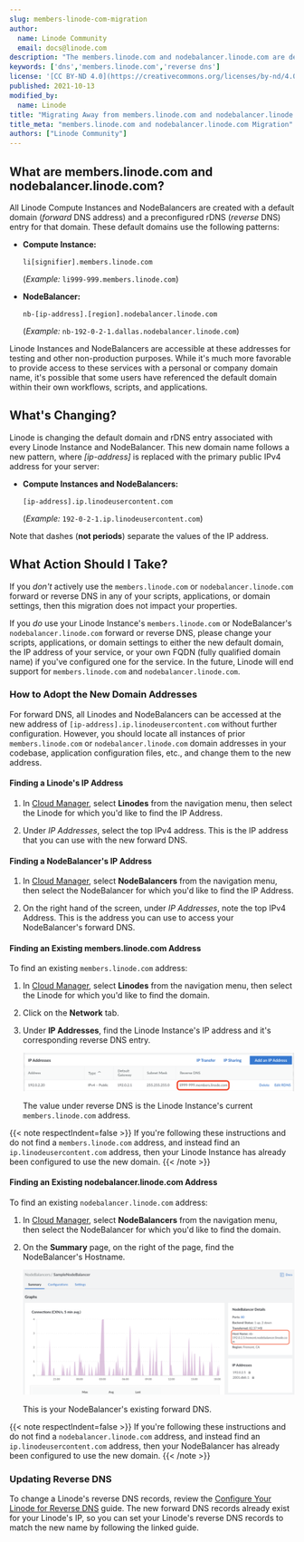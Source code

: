 ```yaml
---
slug: members-linode-com-migration
author:
  name: Linode Community
  email: docs@linode.com
description: "The members.linode.com and nodebalancer.linode.com are deprecated. Follow the steps in this guide to use the new domain for forward and reverse DNS."
keywords: ['dns','members.linode.com','reverse dns']
license: '[CC BY-ND 4.0](https://creativecommons.org/licenses/by-nd/4.0)'
published: 2021-10-13
modified_by:
  name: Linode
title: "Migrating Away from members.linode.com and nodebalancer.linode.com"
title_meta: "members.linode.com and nodebalancer.linode.com Migration"
authors: ["Linode Community"]
---
```


## What are members.linode.com and nodebalancer.linode.com?

All Linode Compute Instances and NodeBalancers are created with a default domain (*forward* DNS address) and a preconfigured rDNS (*reverse* DNS) entry for that domain. These default domains use the following patterns:

-   **Compute Instance:**

        li[signifier].members.linode.com

    (*Example:* `li999-999.members.linode.com`)

-   **NodeBalancer:**

        nb-[ip-address].[region].nodebalancer.linode.com

    (*Example:* `nb-192-0-2-1.dallas.nodebalancer.linode.com`)

Linode Instances and NodeBalancers are accessible at these addresses for testing and other non-production purposes. While it's much more favorable to provide access to these services with a personal or company domain name, it's possible that some users have referenced the default domain within their own workflows, scripts, and applications.

## What's Changing?

Linode is changing the default domain and rDNS entry associated with every Linode Instance and NodeBalancer. This new domain name follows a new pattern, where *[ip-address]* is replaced with the primary public IPv4 address for your server:

-   **Compute Instances and NodeBalancers:**

        [ip-address].ip.linodeusercontent.com

    (*Example:* `192-0-2-1.ip.linodeusercontent.com`)

Note that dashes (**not periods**) separate the values of the IP address.

## What Action Should I Take?

If you *don't* actively use the `members.linode.com` or `nodebalancer.linode.com` forward or reverse DNS in any of your scripts, applications, or domain settings, then this migration does not impact your properties.

If you *do* use your Linode Instance's `members.linode.com` or NodeBalancer's `nodebalancer.linode.com` forward or reverse DNS, please change your scripts, applications, or domain settings to either the new default domain, the IP address of your service, or your own FQDN (fully qualified domain name) if you've configured one for the service. In the future, Linode will end support for `members.linode.com` and `nodebalancer.linode.com`.

### How to Adopt the New Domain Addresses

For forward DNS, all Linodes and NodeBalancers can be accessed at the new address of `[ip-address].ip.linodeusercontent.com` without further configuration. However, you should locate all instances of prior `members.linode.com` or `nodebalancer.linode.com` domain addresses in your codebase, application configuration files, etc., and change them to the new address.

#### Finding a Linode's IP Address

1. In [Cloud Manager](https://cloud.linode.com), select **Linodes** from the navigation menu, then select the Linode for which you'd like to find the IP Address.

1. Under *IP Addresses*, select the top IPv4 address. This is the IP address that you can use with the new forward DNS.

#### Finding a NodeBalancer's IP Address

1. In [Cloud Manager](https://cloud.linode.com), select **NodeBalancers** from the navigation menu, then select the NodeBalancer for which you'd like to find the IP Address.

1. On the right hand of the screen, under *IP Addresses*, note the top IPv4 Address. This is the address you can use to access your NodeBalancer's forward DNS.

#### Finding an Existing members.linode.com Address

To find an existing `members.linode.com` address:

1. In [Cloud Manager](https://cloud.linode.com), select **Linodes** from the navigation menu, then select the Linode for which you'd like to find the domain.

1. Click on the **Network** tab.

1. Under **IP Addresses**, find the Linode Instance's IP address and it's corresponding reverse DNS entry.

    !["A Linode Instance's Network page displays the Linode's reverse DNS"](locate-rdns-linode.png)

    The value under reverse DNS is the Linode Instance's current `members.linode.com` address.

{{< note respectIndent=false >}}
If you're following these instructions and do not find a `members.linode.com` address, and instead find an `ip.linodeusercontent.com` address, then your Linode Instance has already been configured to use the new domain.
{{< /note >}}

#### Finding an Existing nodebalancer.linode.com Address

To find an existing `nodebalancer.linode.com` address:

1. In [Cloud Manager](https://cloud.linode.com), select **NodeBalancers** from the navigation menu, then select the NodeBalancer for which you'd like to find the domain.

1. On the **Summary** page, on the right of the page, find the NodeBalancer's Hostname.

    !["A NodeBalancer's forward DNS is available on a NodeBalancer's summary page"](locate-domain-nodebalancer.png)

    This is your NodeBalancer's existing forward DNS.

{{< note respectIndent=false >}}
If you're following these instructions and do not find a `nodebalancer.linode.com` address, and instead find an `ip.linodeusercontent.com` address, then your NodeBalancer has already been configured to use the new domain.
{{< /note >}}

### Updating Reverse DNS

To change a Linode's reverse DNS records, review the [Configure Your Linode for Reverse DNS](/docs/products/compute/compute-instances/guides/configure-rdns/) guide. The new forward DNS records already exist for your Linode's IP, so you can set your Linode's reverse DNS records to match the new name by following the linked guide.
